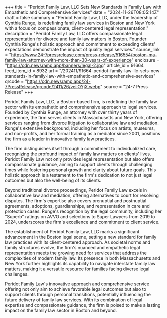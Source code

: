 +++
title = "Peridot Family Law, LLC Sets New Standards in Family Law with Empathetic and Comprehensive Services"
date = "2024-11-26T08:05:14Z"
draft = false
summary = "Peridot Family Law, LLC, under the leadership of Cynthia Runge, is redefining family law services in Boston and New York with a focus on compassionate, client-centered legal representation."
description = "Peridot Family Law, LLC offers compassionate legal representation for divorce and family law matters in Boston. Founder Cynthia Runge's holistic approach and commitment to exceeding clients' expectations demonstrate the impact of quality legal services."
source_link = "https://www.24-7pressrelease.com/press-release/516554/boston-ma-family-law-attorney-with-more-than-30-years-of-experience"
enclosure = "https://cdn.newsramp.app/banners/legal-2.jpg"
article_id = 91664
feed_item_id = 8932
url = "/202411/91664-peridot-family-law-llc-sets-new-standards-in-family-law-with-empathetic-and-comprehensive-services"
qrcode = "https://cdn.newsramp.app/24-7PressRelease/qrcode/2411/26/veilOYjX.webp"
source = "24-7 Press Release"
+++

<p>Peridot Family Law, LLC, a Boston-based firm, is redefining the family law sector with its empathetic and comprehensive approach to legal services. Founded by Cynthia Runge, an attorney with over thirty years of experience, the firm serves clients in Massachusetts and New York, offering services ranging from divorce litigation to collaborative law and mediation. Runge's extensive background, including her focus on artists, museums, and non-profits, and her formal training as a mediator since 2001, positions the firm as a leader in innovative family law practices.</p><p>The firm distinguishes itself through a commitment to individualized care, recognizing the profound impact of family law matters on clients' lives. Peridot Family Law not only provides legal representation but also offers compassionate guidance, aiming to support clients through challenging times while fostering personal growth and clarity about future goals. This holistic approach is a testament to the firm's dedication to not just legal outcomes but also the well-being of its clients.</p><p>Beyond traditional divorce proceedings, Peridot Family Law excels in collaborative law and mediation, offering alternatives to court for resolving disputes. The firm's expertise also covers prenuptial and postnuptial agreements, adoptions, guardianships, and representation in care and protection cases. Runge's recognition by the legal community, including her "Superb" ratings on AVVO and selections to Super Lawyers from 2019 to 2024, underscores the firm's excellence and commitment to client service.</p><p>The establishment of Peridot Family Law, LLC marks a significant advancement in the Boston legal scene, setting a new standard for family law practices with its client-centered approach. As societal norms and family structures evolve, the firm's nuanced and empathetic legal representation meets the growing need for services that address the complexities of modern family law. Its presence in both Massachusetts and New York further highlights its capability to navigate interstate family law matters, making it a versatile resource for families facing diverse legal challenges.</p><p>Peridot Family Law's innovative approach and comprehensive service offering not only aim to achieve favorable legal outcomes but also to support clients through personal transitions, potentially influencing the future delivery of family law services. With its combination of legal expertise and compassionate guidance, the firm is poised to make a lasting impact on the family law sector in Boston and beyond.</p>